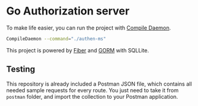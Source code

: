 # Go Authorization server

To make life easier, you can run the project with [Compile Daemon](https://github.com/githubnemo/CompileDaemon).

```bash
CompileDaemon --command="./authen-ms"
```

This project is powered by [Fiber](https://docs.gofiber.io/) and [GORM](https://gorm.io/) with SQLLite.

## Testing

This repository is already included a Postman JSON file, which contains all needed sample requests for every route. You just need to take it from `postman` folder, and import the collection to your Postman application.